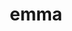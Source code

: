 ---
layout: startup_page
title: "emma"
id: "emma.ms"
permalink: "/emmaemma.ms04072025/"
website: "https://www.emma.ms/"
funding_round: "Series A"
funding_amount: "$17M"
investors: "Smartfin, RTP Global"
about: "emma is a cloud management platform that combines AI-driven automation, real-time analytics, and multicloud management capabilities. It provides businesses with full visibility and control over their cloud environments, enabling workload optimization, usage forecasting, and effective resource allocation. This simplifies complex cloud ecosystems and improves financial predictability."
markets: "Cloud Management, AI, Software Development"
hq: "Luxembourg, Luxembourg, Luxembourg"
founded_year: "2019"
linkedin: "https://www.linkedin.com/company/emma-cloud"
twitter: ""
instagram: ""
facebook: ""
crunchbase: "https://www.crunchbase.com/organization/emma-4a91?utm_source=linkedin&utm_medium=referral&utm_campaign=linkedin_companies&utm_content=profile_cta_anon&trk=funding_crunchbase"
pitchbook: ""

# SEO Optimization
meta_title: "emma - Series A Funding ($17M)"
meta_description: "emma, emma is a cloud management platform that combines AI-driven automation, real-time analytics, and multicloud management capabilities. It provides busin..."
meta_keywords: "emma, Cloud Management, AI, Software Development, Series A funding"
canonical_url: "https://pkprojectstartups.github.io/projectstartups.com/emmaemma.ms04072025/"
---